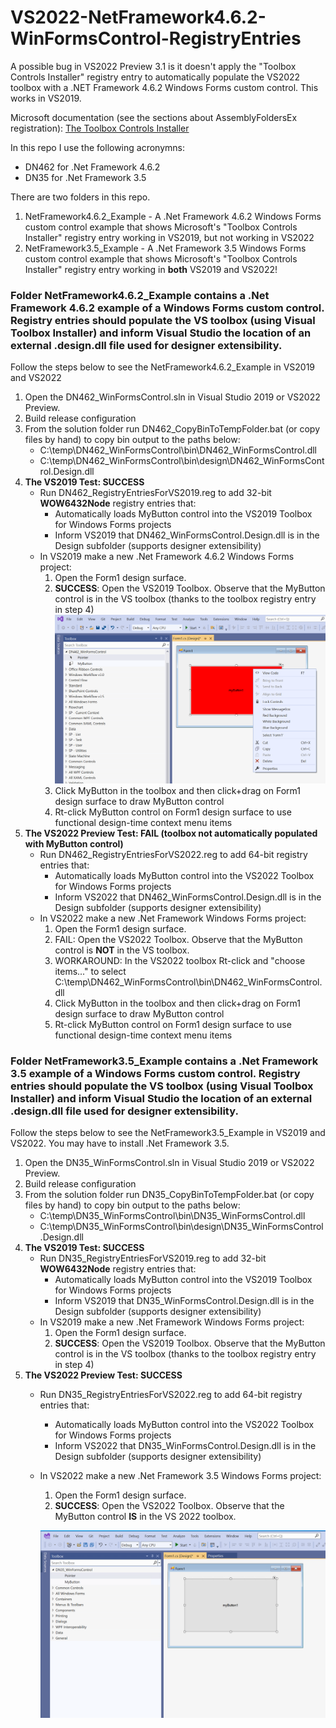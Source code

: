 # VS2022-NetFramework4.6.2-WinFormsControl-RegistryEntries
A possible bug in VS2022 Preview 3.1 is it doesn't apply the "Toolbox Controls Installer" registry entry to automatically populate the VS2022 toolbox with a .NET Framework 4.6.2 Windows Forms custom control. This works in VS2019.

Microsoft documentation (see the sections about AssemblyFoldersEx registration):  [The Toolbox Controls Installer](https://www.microsoft.com/en-us/download/details.aspx?id=35536)

In this repo I use the following acronymns:
- DN462 for .Net Framework 4.6.2
- DN35 for .Net Framework 3.5

There are two folders in this repo.
1. NetFramework4.6.2_Example - A .Net Framework 4.6.2 Windows Forms custom control example that shows Microsoft's "Toolbox Controls Installer" registry entry working in VS2019, but not working in VS2022
2. NetFramework3.5_Example - A .Net Framework 3.5 Windows Forms custom control example that shows Microsoft's "Toolbox Controls Installer" registry entry working in **both** VS2019 and VS2022!
  
### Folder NetFramework4.6.2_Example contains a .Net Framework 4.6.2 example of a Windows Forms custom control. Registry entries should populate the VS toolbox (using Visual Toolbox Installer) and inform Visual Studio the location of an external .design.dll file used for designer extensibility.
Follow the steps below to see the NetFramework4.6.2_Example in VS2019 and VS2022
1. Open the DN462_WinFormsControl.sln in Visual Studio 2019 or VS2022 Preview.
2. Build release configuration
3. From the solution folder run DN462_CopyBinToTempFolder.bat (or copy files by hand) to copy bin output to the paths below:
    - C:\temp\DN462_WinFormsControl\bin\DN462_WinFormsControl.dll
    - C:\temp\DN462_WinFormsControl\bin\design\DN462_WinFormsControl.Design.dll
4. **The VS2019 Test: SUCCESS**
    - Run DN462_RegistryEntriesForVS2019.reg to add 32-bit **WOW6432Node** registry entries that:
      - Automatically loads MyButton control into the VS2019 Toolbox for Windows Forms projects
      - Inform VS2019 that DN462_WinFormsControl.Design.dll is in the Design subfolder (supports designer extensibility)
    - In VS2019 make a new .Net Framework 4.6.2 Windows Forms project:
      1. Open the Form1 design surface.
      2. **SUCCESS**: Open the VS2019 Toolbox. Observe that the MyButton control is in the VS toolbox (thanks to the toolbox registry entry in step 4)
      ![Image](NetFramework4.6.2_Example/VS2019_DN462_MyButtonDesignTime.png)
      3. Click MyButton in the toolbox and then click+drag on Form1 design surface to draw MyButton control
      4. Rt-click MyButton control on Form1 design surface to use functional design-time context menu items
5. **The VS2022 Preview Test: FAIL (toolbox not automatically populated with MyButton control)**
    - Run DN462_RegistryEntriesForVS2022.reg to add 64-bit registry entries that:
      - Automatically loads MyButton control into the VS2022 Toolbox for Windows Forms projects
      - Inform VS2022 that DN462_WinFormsControl.Design.dll is in the Design subfolder (supports designer extensibility)
    - In VS2022 make a new .Net Framework Windows Forms project:
      1. Open the Form1 design surface.
      2. FAIL: Open the VS2022 Toolbox. Observe that the MyButton control is **NOT** in the VS toolbox.
      3. WORKAROUND: In the VS2022 toolbox Rt-click and "choose items..." to select C:\temp\DN462_WinFormsControl\bin\DN462_WinFormsControl.dll
      4. Click MyButton in the toolbox and then click+drag on Form1 design surface to draw MyButton control
      5. Rt-click MyButton control on Form1 design surface to use functional design-time context menu items

### Folder NetFramework3.5_Example contains a .Net Framework 3.5 example of a Windows Forms custom control. Registry entries should populate the VS toolbox (using Visual Toolbox Installer) and inform Visual Studio the location of an external .design.dll file used for designer extensibility.
Follow the steps below to see the NetFramework3.5_Example in VS2019 and VS2022. You may have to install .Net Framework 3.5.
1. Open the DN35_WinFormsControl.sln in Visual Studio 2019 or VS2022 Preview.
2. Build release configuration
3. From the solution folder run DN35_CopyBinToTempFolder.bat (or copy files by hand) to copy bin output to the paths below:
    - C:\temp\DN35_WinFormsControl\bin\DN35_WinFormsControl.dll
    - C:\temp\DN35_WinFormsControl\bin\design\DN35_WinFormsControl.Design.dll
4. **The VS2019 Test: SUCCESS**
    - Run DN35_RegistryEntriesForVS2019.reg to add 32-bit **WOW6432Node** registry entries that:
      - Automatically loads MyButton control into the VS2019 Toolbox for Windows Forms projects
      - Inform VS2019 that DN35_WinFormsControl.Design.dll is in the Design subfolder (supports designer extensibility)
    - In VS2019 make a new .Net Framework Windows Forms project:
      1. Open the Form1 design surface.
      2. **SUCCESS**: Open the VS2019 Toolbox. Observe that the MyButton control is in the VS toolbox (thanks to the toolbox registry entry in step 4)
5. **The VS2022 Preview Test: SUCCESS**
    - Run DN35_RegistryEntriesForVS2022.reg to add 64-bit registry entries that:
      - Automatically loads MyButton control into the VS2022 Toolbox for Windows Forms projects
      - Inform VS2022 that DN35_WinFormsControl.Design.dll is in the Design subfolder (supports designer extensibility)
    - In VS2022 make a new .Net Framework 3.5 Windows Forms project:
      1. Open the Form1 design surface.
      2. **SUCCESS**: Open the VS2022 Toolbox. Observe that the MyButton control **IS** in the VS 2022 toolbox.
      
      ![Image](NetFramework3.5_Example/VS2022_DN35_MyButtonDesignTime.png)
      

